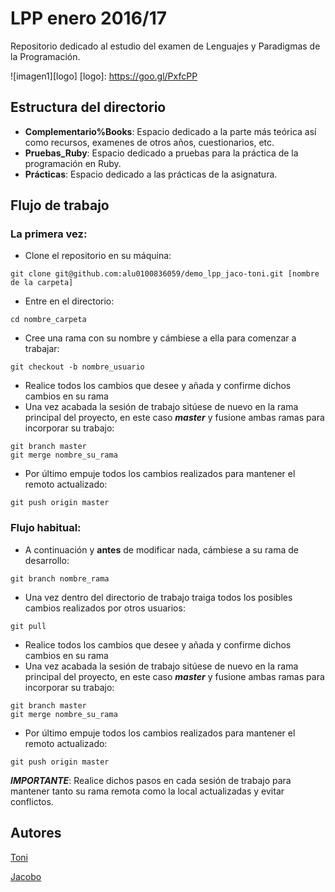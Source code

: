 # LPP enero 2016/17

Repositorio dedicado al estudio del examen de Lenguajes y Paradigmas de la Programación.

![imagen1][logo]
[logo]: https://goo.gl/PxfcPP

## Estructura del directorio
* __Complementario%Books__: Espacio dedicado a la parte más teórica así como recursos, examenes de otros años, cuestionarios, etc.
* __Pruebas_Ruby__: Espacio dedicado a pruebas para la práctica de la programación en Ruby.
* __Prácticas__: Espacio dedicado a las prácticas de la asignatura.

## Flujo de trabajo
### La primera vez:
* Clone el repositorio en su máquina:
~~~
git clone git@github.com:alu0100836059/demo_lpp_jaco-toni.git [nombre de la carpeta]
~~~
* Entre en el directorio:
~~~
cd nombre_carpeta
~~~
* Cree una rama con su nombre y cámbiese a ella para comenzar a trabajar:
~~~
git checkout -b nombre_usuario
~~~
* Realice todos los cambios que desee y añada y confirme dichos cambios en su rama
* Una vez acabada la sesión de trabajo sitúese de nuevo en la rama principal del proyecto, en este caso ___master___ y fusione ambas ramas para incorporar su trabajo:
~~~
git branch master
git merge nombre_su_rama
~~~
* Por último empuje todos los cambios realizados para mantener el remoto actualizado:
~~~
git push origin master
~~~

### Flujo habitual:
* A continuación y __antes__ de modificar nada, cámbiese a su rama de desarrollo:
~~~
git branch nombre_rama
~~~
* Una vez dentro del directorio de trabajo traiga todos los posibles cambios realizados por otros usuarios:
~~~
git pull
~~~
* Realice todos los cambios que desee y añada y confirme dichos cambios en su rama
* Una vez acabada la sesión de trabajo sitúese de nuevo en la rama principal del proyecto, en este caso ___master___ y fusione ambas ramas para incorporar su trabajo:
~~~
git branch master
git merge nombre_su_rama
~~~
* Por último empuje todos los cambios realizados para mantener el remoto actualizado:
~~~
git push origin master
~~~


___IMPORTANTE___: Realice dichos pasos en cada sesión de trabajo para mantener tanto su rama remota como la local actualizadas y evitar conflictos.



## Autores
[Toni]()

[Jacobo](https://ull-esit-sytw-1617.github.io/tareas-iniciales-noejaco2017/)
